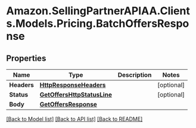 # Amazon.SellingPartnerAPIAA.Clients.Models.Pricing.BatchOffersResponse
## Properties

Name | Type | Description | Notes
------------ | ------------- | ------------- | -------------
**Headers** | [**HttpResponseHeaders**](HttpResponseHeaders.md) |  | [optional] 
**Status** | [**GetOffersHttpStatusLine**](GetOffersHttpStatusLine.md) |  | [optional] 
**Body** | [**GetOffersResponse**](GetOffersResponse.md) |  | 

[[Back to Model list]](../README.md#documentation-for-models) [[Back to API list]](../README.md#documentation-for-api-endpoints) [[Back to README]](../README.md)

